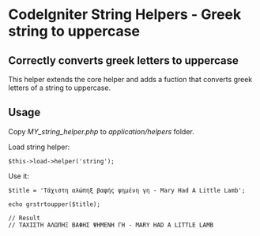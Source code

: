 # CodeIgniter String Helpers - Greek string to uppercase

## Correctly converts greek letters to uppercase
This helper extends the core helper and adds a fuction that converts greek letters of a string to uppercase.

## Usage
Copy *MY_string_helper.php* to *application/helpers* folder.

Load string helper:

    $this->load->helper('string');


Use it:

    $title = 'Τάχιστη αλώπηξ βαφής ψημένη γη - Mary Had A Little Lamb';

    echo grstrtoupper($title);

    // Result
    // ΤΑΧΙΣΤΗ ΑΛΩΠΗΞ ΒΑΦΗΣ ΨΗΜΕΝΗ ΓΗ - MARY HAD A LITTLE LAMB
